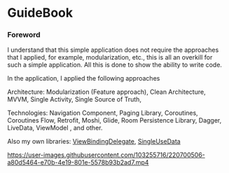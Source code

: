 # GuideBook
### Foreword
I understand that this simple application does not require the approaches that I applied, for example, modularization, etc., this is all an overkill for such a simple application. All this is done to show the ability to write code.


In the application, I applied the following approaches

 Architecture:
  Modularization (Feature approach),
  Clean Architecture,
  MVVM,
  Single Activity,
  Single Source of Truth,
  
 Technologies:
  Navigation Component,
  Paging Library,
  Coroutines,
  Coroutines Flow,
  Retrofit,
  Moshi,
  Glide,
  Room Persistence Library,
  Dagger,
  LiveData,
  ViewModel ,
  and other.

 Also my own libraries:
  [ViewBindingDelegate](https://github.com/neophron88/ViewBinding-Delegate),
  [SingleUseData](https://github.com/neophron88/SingleUseData)
  
https://user-images.githubusercontent.com/103255716/220700506-a80d5464-e70b-4e19-801e-5578b93b2ad7.mp4

